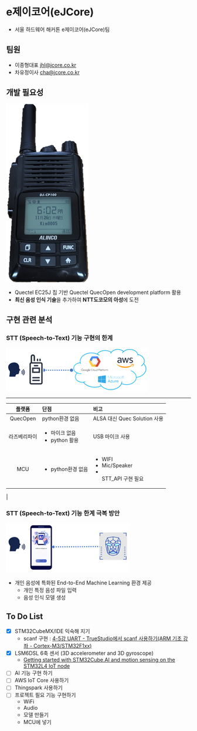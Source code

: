 e제이코어(eJCore)
=================
* 서울 하드웨어 해커톤 e제이코어(eJCore)팀
## 팀원
* 이종형대표 jhl@jcore.co.kr
* 차유정이사 cha@jcore.co.kr
## 개발 필요성
![LTE용 IP-PTT 단말기(DJ-CP100)](image/DJ-CP100.png)
* Quectel EC25J 칩 기반 Quectel QuecOpen development platform 활용
* **최신 음성 인식 기술**을 추가하여 **NTT도코모의 아성**에 도전
## 구현 관련 분석
### STT (Speech-to-Text) 기능 구현의 한계
![구성도](image/before.png)
___
<!-- 테이블 -->
|플랫폼|단점|비고|
|:--:|:--|:--|
|QuecOpen|python환경 없음|ALSA 대신 Quec Solution 사용|
|라즈베리파이|<ul><li>마이크 없음</li><li>python 활용</li><ul>|USB 마이크 사용|
|MCU|<ul><li>python환경 없음</li></ul>|<ul><li>WIFI</li><li>Mic/Speaker</li><li></li>STT_API 구현 필요</ul>|
|
### STT (Speech-to-Text) 기능 한계 극복 방안
![구성도](image/after.png)
* 개인 음성에 특화된 End-to-End Machine Learning 환경 제공
    + 개인 특정 음성 파일 입력
    + 음성 인식 모델 생성
## To Do List
- [x] STM32CubeMX/IDE 익숙해 지기
    + scanf 구현 : [4-5강 UART - TrueStudio에서 scanf 사용하기(ARM 기초 강좌 - Cortex-M3/STM32F1xx)](https://blog.naver.com/rhoblack/221449235824)
- [x] LSM6DSL 6축 센서 (3D accelerometer and 3D gyroscope)
    + [Getting started with STM32Cube.AI and motion sensing on the STM32L4 IoT node](https://wiki.st.com/stm32mcu/wiki/Getting_started_with_STM32Cube.AI_and_motion_sensing_on_the_STM32L4_IoT_node)
- [ ] AI 기능 구현 하기
- [ ] AWS IoT Core 사용하기
- [ ] Thingspark 사용하기
- [ ] 프로젝트 필요 기능 구현하기
    + WiFi
    + Audio
    + 모델 만들기
    + MCU에 넣기
